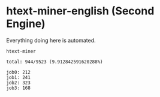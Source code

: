 # htext-miner-english (Second Engine)

Everything doing here is automated.

```
htext-miner

total: 944/9523 (9.912842591620288%)

job0: 212
job1: 241
job2: 323
job3: 168
```